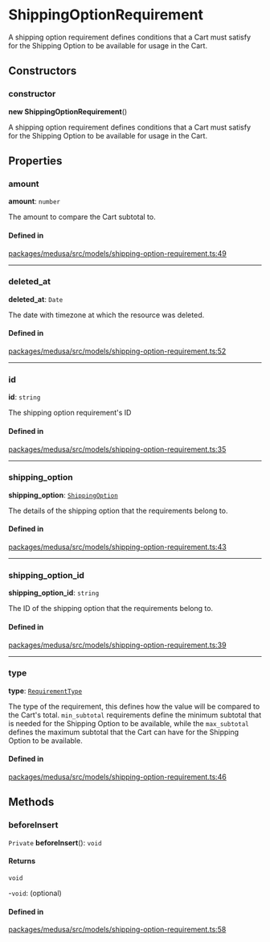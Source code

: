# ShippingOptionRequirement

A shipping option requirement defines conditions that a Cart must satisfy for the Shipping Option to be available for usage in the Cart.

## Constructors

### constructor

**new ShippingOptionRequirement**()

A shipping option requirement defines conditions that a Cart must satisfy for the Shipping Option to be available for usage in the Cart.

## Properties

### amount

 **amount**: `number`

The amount to compare the Cart subtotal to.

#### Defined in

[packages/medusa/src/models/shipping-option-requirement.ts:49](https://github.com/medusajs/medusa/blob/e39010127/packages/medusa/src/models/shipping-option-requirement.ts#L49)

___

### deleted\_at

 **deleted\_at**: `Date`

The date with timezone at which the resource was deleted.

#### Defined in

[packages/medusa/src/models/shipping-option-requirement.ts:52](https://github.com/medusajs/medusa/blob/e39010127/packages/medusa/src/models/shipping-option-requirement.ts#L52)

___

### id

 **id**: `string`

The shipping option requirement's ID

#### Defined in

[packages/medusa/src/models/shipping-option-requirement.ts:35](https://github.com/medusajs/medusa/blob/e39010127/packages/medusa/src/models/shipping-option-requirement.ts#L35)

___

### shipping\_option

 **shipping\_option**: [`ShippingOption`](ShippingOption.md)

The details of the shipping option that the requirements belong to.

#### Defined in

[packages/medusa/src/models/shipping-option-requirement.ts:43](https://github.com/medusajs/medusa/blob/e39010127/packages/medusa/src/models/shipping-option-requirement.ts#L43)

___

### shipping\_option\_id

 **shipping\_option\_id**: `string`

The ID of the shipping option that the requirements belong to.

#### Defined in

[packages/medusa/src/models/shipping-option-requirement.ts:39](https://github.com/medusajs/medusa/blob/e39010127/packages/medusa/src/models/shipping-option-requirement.ts#L39)

___

### type

 **type**: [`RequirementType`](../enums/RequirementType.md)

The type of the requirement, this defines how the value will be compared to the Cart's total. `min_subtotal` requirements define the minimum subtotal that is needed for the Shipping Option to be available, while the `max_subtotal` defines the maximum subtotal that the Cart can have for the Shipping Option to be available.

#### Defined in

[packages/medusa/src/models/shipping-option-requirement.ts:46](https://github.com/medusajs/medusa/blob/e39010127/packages/medusa/src/models/shipping-option-requirement.ts#L46)

## Methods

### beforeInsert

`Private` **beforeInsert**(): `void`

#### Returns

`void`

-`void`: (optional) 

#### Defined in

[packages/medusa/src/models/shipping-option-requirement.ts:58](https://github.com/medusajs/medusa/blob/e39010127/packages/medusa/src/models/shipping-option-requirement.ts#L58)
